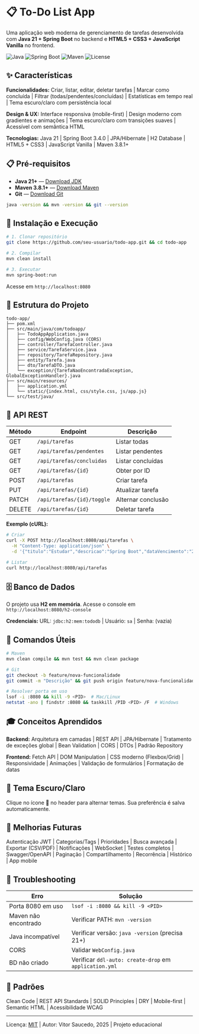 # 📋 To-Do List App

Uma aplicação web moderna de gerenciamento de tarefas desenvolvida com **Java 21 + Spring Boot** no backend e **HTML5 + CSS3 + JavaScript Vanilla** no frontend.

![Java](https://img.shields.io/badge/Java-21-blue?style=flat-square) ![Spring Boot](https://img.shields.io/badge/Spring%20Boot-3.4.0-green?style=flat-square) ![Maven](https://img.shields.io/badge/Maven-3.8.1-orange?style=flat-square) ![License](https://img.shields.io/badge/License-MIT-yellow?style=flat-square)

## ✨ Características

**Funcionalidades:** Criar, listar, editar, deletar tarefas | Marcar como concluída | Filtrar (todas/pendentes/concluídas) | Estatísticas em tempo real | Tema escuro/claro com persistência local

**Design & UX:** Interface responsiva (mobile-first) | Design moderno com gradientes e animações | Tema escuro/claro com transições suaves | Acessível com semântica HTML

**Tecnologias:** Java 21 | Spring Boot 3.4.0 | JPA/Hibernate | H2 Database | HTML5 + CSS3 | JavaScript Vanilla | Maven 3.8.1+

## 📋 Pré-requisitos

- **Java 21+** — [Download JDK](https://www.oracle.com/java/technologies/javase/jdk21-archive-downloads.html)
- **Maven 3.8.1+** — [Download Maven](https://maven.apache.org/download.cgi)
- **Git** — [Download Git](https://git-scm.com/)

```bash
java -version && mvn -version && git --version
```

## 🚀 Instalação e Execução

```bash
# 1. Clonar repositório
git clone https://github.com/seu-usuario/todo-app.git && cd todo-app

# 2. Compilar
mvn clean install

# 3. Executar
mvn spring-boot:run
```

Acesse em `http://localhost:8080`

## 📂 Estrutura do Projeto

```
todo-app/
├── pom.xml
├── src/main/java/com/todoapp/
│   ├── TodoAppApplication.java
│   ├── config/WebConfig.java (CORS)
│   ├── controller/TarefaController.java
│   ├── service/TarefaService.java
│   ├── repository/TarefaRepository.java
│   ├── entity/Tarefa.java
│   ├── dto/TarefaDTO.java
│   └── exception/{TarefaNaoEncontradaException, GlobalExceptionHandler}.java
├── src/main/resources/
│   ├── application.yml
│   └── static/{index.html, css/style.css, js/app.js}
└── src/test/java/
```

## 📡 API REST

| Método | Endpoint | Descrição |
|--------|----------|-----------|
| GET | `/api/tarefas` | Listar todas |
| GET | `/api/tarefas/pendentes` | Listar pendentes |
| GET | `/api/tarefas/concluidas` | Listar concluídas |
| GET | `/api/tarefas/{id}` | Obter por ID |
| POST | `/api/tarefas` | Criar tarefa |
| PUT | `/api/tarefas/{id}` | Atualizar tarefa |
| PATCH | `/api/tarefas/{id}/toggle` | Alternar conclusão |
| DELETE | `/api/tarefas/{id}` | Deletar tarefa |

**Exemplo (cURL):**
```bash
# Criar
curl -X POST http://localhost:8080/api/tarefas \
  -H "Content-Type: application/json" \
  -d '{"titulo":"Estudar","descricao":"Spring Boot","dataVencimento":"2025-10-25T18:00:00"}'

# Listar
curl http://localhost:8080/api/tarefas
```

## 🗄️ Banco de Dados

O projeto usa **H2 em memória**. Acesse o console em `http://localhost:8080/h2-console`

**Credenciais:** URL: `jdbc:h2:mem:tododb` | Usuário: `sa` | Senha: (vazia)

## 🔧 Comandos Úteis

```bash
# Maven
mvn clean compile && mvn test && mvn clean package

# Git
git checkout -b feature/nova-funcionalidade
git commit -m "Descrição" && git push origin feature/nova-funcionalidade

# Resolver porta em uso
lsof -i :8080 && kill -9 <PID>  # Mac/Linux
netstat -ano | findstr :8080 && taskkill /PID <PID> /F  # Windows
```

## 🎓 Conceitos Aprendidos

**Backend:** Arquitetura em camadas | REST API | JPA/Hibernate | Tratamento de exceções global | Bean Validation | CORS | DTOs | Padrão Repository

**Frontend:** Fetch API | DOM Manipulation | CSS moderno (Flexbox/Grid) | Responsividade | Animações | Validação de formulários | Formatação de datas

## 🎨 Tema Escuro/Claro

Clique no ícone **🌙** no header para alternar temas. Sua preferência é salva automaticamente.

## 🚀 Melhorias Futuras

Autenticação JWT | Categorias/Tags | Prioridades | Busca avançada | Exportar (CSV/PDF) | Notificações | WebSocket | Testes completos | Swagger/OpenAPI | Paginação | Compartilhamento | Recorrência | Histórico | App mobile

## 🐛 Troubleshooting

| Erro | Solução |
|------|---------|
| Porta 8080 em uso | `lsof -i :8080 && kill -9 <PID>` |
| Maven não encontrado | Verificar PATH: `mvn -version` |
| Java incompatível | Verificar versão: `java -version` (precisa 21+) |
| CORS | Validar `WebConfig.java` |
| BD não criado | Verificar `ddl-auto: create-drop` em `application.yml` |

## 📝 Padrões

Clean Code | REST API Standards | SOLID Principles | DRY | Mobile-first | Semantic HTML | Acessibilidade WCAG

---

Licença: [MIT](LICENSE) | Autor: Vitor Saucedo, 2025 | Projeto educacional

